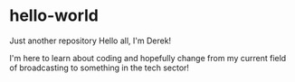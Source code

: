# hello-world
Just another repository
Hello all, I'm Derek! 

I'm here to learn about coding and hopefully change from my current field of broadcasting to something in the tech sector!
